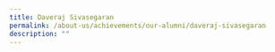 ```yaml
---
title: Daveraj Sivasegaran
permalink: /about-us/achievements/our-alumni/daveraj-sivasegaran
description: ""
---
```

